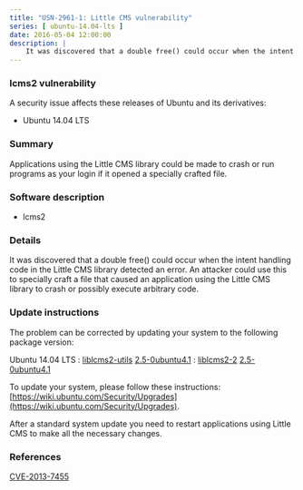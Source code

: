 ```yaml
---
title: "USN-2961-1: Little CMS vulnerability"
series: [ ubuntu-14.04-lts ]
date: 2016-05-04 12:00:00
description: |
    It was discovered that a double free() could occur when the intent handling code in the Little CMS library detected an error. An attacker could use this to specially craft a file that caused an application using the Little CMS library to crash or possibly execute arbitrary code. 
--- 
```

 
### lcms2 vulnerability

A security issue affects these releases of Ubuntu and its derivatives:

* Ubuntu 14.04 LTS

### Summary

Applications using the Little CMS library could be made to crash or run programs as your login if it opened a specially crafted file.

### Software description

* lcms2 

### Details

It was discovered that a double free() could occur when the intent handling code in the Little CMS library detected an error. An attacker could use this to specially craft a file that caused an application using the Little CMS library to crash or possibly execute arbitrary code. 

### Update instructions

The problem can be corrected by updating your system to the following package version:

Ubuntu 14.04 LTS
 : [liblcms2-utils](https://launchpad.net/ubuntu/+source/lcms2) <span> [2.5-0ubuntu4.1](https://launchpad.net/ubuntu/+source/lcms2/2.5-0ubuntu4.1) </span> 
 : [liblcms2-2](https://launchpad.net/ubuntu/+source/lcms2) <span> [2.5-0ubuntu4.1](https://launchpad.net/ubuntu/+source/lcms2/2.5-0ubuntu4.1) </span> 

To update your system, please follow these instructions: [https://wiki.ubuntu.com/Security/Upgrades](https://wiki.ubuntu.com/Security/Upgrades).

After a standard system update you need to restart applications using Little CMS to make all the necessary changes. 

### References

 [CVE-2013-7455](http://people.ubuntu.com/~ubuntu-security/cve/CVE-2013-7455)
 
